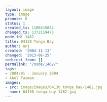 ```yaml
---
layout: image
type: image
promote: 0
status: 1
created_ts: 1100345032
changed_ts: 1372159473
node_id: 1462
title: 04130 Tonga Bay
author: anj
created: '2004-11-13'
changed: '2013-06-25'
redirect_from: []
permalink: "/node/1462/"
tags:
- 2004/01 - January 2004
- Abel Tasman
images:
- src: image/images/04130_tonga_bay-1462.jpg
  name: 04130_tonga_bay-1462.jpg
---
```


